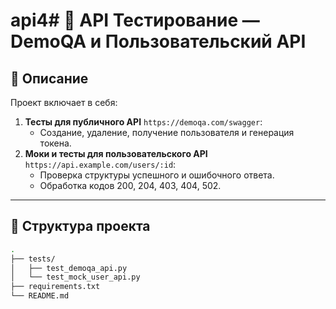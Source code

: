 # api4# 📘 API Тестирование — DemoQA и Пользовательский API

## 📌 Описание

Проект включает в себя:
1. **Тесты для публичного API** `https://demoqa.com/swagger`:
   - Создание, удаление, получение пользователя и генерация токена.
2. **Моки и тесты для пользовательского API** `https://api.example.com/users/:id`:
   - Проверка структуры успешного и ошибочного ответа.
   - Обработка кодов 200, 204, 403, 404, 502.

---

## 📁 Структура проекта

```bash
.
├── tests/
│   ├── test_demoqa_api.py
│   └── test_mock_user_api.py
├── requirements.txt
└── README.md
